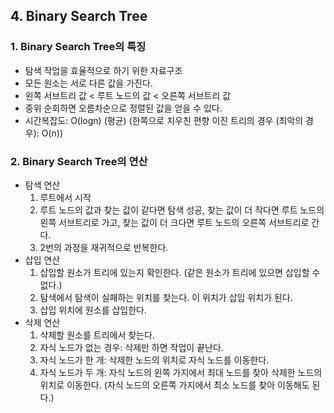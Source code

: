 ## 4. Binary Search Tree

### 1. Binary Search Tree의 특징

- 탐색 작업을 효율적으로 하기 위한 자료구조
- 모든 원소는 서로 다른 값을 가진다.
- 왼쪽 서브트리 값 < 루트 노드의 값 < 오른쪽 서브트리 값
- 중위 순회하면 오름차순으로 정렬된 값을 얻을 수 있다.
- 시간복잡도: O(logn) (평균) (한쪽으로 치우친 편향 이진 트리의 경우 (최악의 경우): O(n))

### 2. Binary Search Tree의 연산

- 탐색 연산
  1. 루트에서 시작
  2. 루트 노드의 값과 찾는 값이 같다면 탐색 성공, 찾는 값이 더 작다면 루트 노드의 왼쪽 서브트리로 가고, 찾는 값이 더 크다면 루트 노드의 오른쪽 서브트리로 간다.
  3. 2번의 과정을 재귀적으로 반복한다.
- 삽입 연산
  1. 삽입할 원소가 트리에 있는지 확인한다. (같은 원소가 트리에 있으면 삽입할 수 없다.)
  2. 탐색에서 탐색이 실패하는 위치를 찾는다. 이 위치가 삽입 위치가 된다.
  3. 삽입 위치에 원소를 삽입한다.
- 삭제 연산
  1. 삭제할 원소를 트리에서 찾는다.
  2. 자식 노드가 없는 경우: 삭제만 하면 작업이 끝난다.
  3. 자식 노드가 한 개: 삭제한 노드의 위치로 자식 노드를 이동한다.
  4. 자식 노드가 두 개: 자식 노드의 왼쪽 가지에서 최대 노드를 찾아 삭제한 노드의 위치로 이동한다. (자식 노드의 오른쪽 가지에서 최소 노드를 찾아 이동해도 된다.)